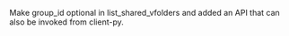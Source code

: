 Make group_id optional in list_shared_vfolders and added an API that can also be invoked from client-py.
